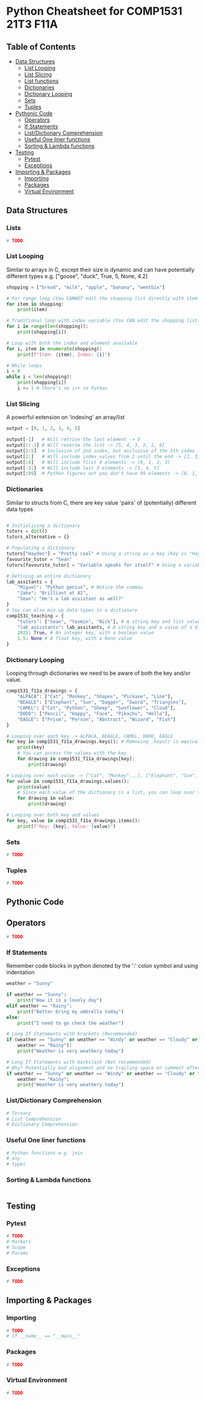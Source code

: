 # Python Cheatsheet for COMP1531 21T3 F11A

## Table of Contents

* [Data Structures](#data-structures)
    + [List Looping](#list-looping)
    + [List Slicing](#list-slicing)
    + [List functions](#list-functions)
    + [Dictionaries](#dictionaries)
    + [Dictionary Looping](#dictionary-looping)
    + [Sets](#sets)
    + [Tuples](#tuples)
* [Pythonic Code](#pythonic-code)
    * [Operators](#operators)
    + [If Statements](#if-statements)
    + [List/Dictionary Comprehension](#list-dictionary-comprehension)
    + [Useful One liner functions](#useful-one-liner-functions)
    + [Sorting & Lambda functions](#sorting---lambda-functions)
* [Testing](#testing)
    + [Pytest](#pytest)
    + [Exceptions](#exceptions)
* [Importing & Packages](#importing---packages)
    + [Importing](#importing)
    + [Packages](#packages)
    + [Virtual Environment](#virtual-environment)


## Data Structures

### Lists
```python
# TODO
```

### List Looping
Similar to arrays in C, except their size is dynamic and can have potentially different types e.g. ["goose", "duck", True, 5, None, 4.2]
```python
shopping = ["bread", "milk", "apple", "banana", "weetbix"]

# For range loop (You CANNOT edit the shopping list directly with item = "Goose" in the loop)
for item in shopping:
    print(item)

# Traditional loop with index variable (You CAN edit the shopping list directly with shopping[i] = "Goose")
for i in range(len(shopping)):
    print(shopping[i])

# Loop with both the index and element available
for i, item in enumerate(shopping):
    print(f"Item: {item}, Index: {i}")

# While loops
i = 0
while i < len(shopping):
    print(shopping[i])
    i += 1 # There's no i++ in Python
```

### List Slicing
A powerful extension on 'indexing' an array/list
```python
output = [0, 1, 2, 3, 4, 5]

output[-1]   # Will retrive the last element -> 5
output[::-1] # Will reverse the list -> [5, 4, 3, 2, 1, 0]
output[2:5]  # Inclusive of 2nd index, but exclusive of the 5th index -> [2, 3, 4]
output[2:]   # Will include index values from 2 until the end -> [2, 3, 4, 5]
output[:4]   # Will include first 4 elements -> [0, 1, 2, 3]
output[-3:]  # Will include last 3 elements -> [3, 4, 5]
output[:99]  # Python figures out you don't have 99 elements -> [0, 1, 2, 3, 4, 5]
```

### Dictionaries
Similar to structs from C, there are key value 'pairs' of (potentially) different data types
```python

# Initialising a dictionary
tutors = dict()
tutors_alternative = {} 

# Populating a dictionary
tutors["Hayden"] = "Pretty cool" # Using a string as a key (Key is "Hayden", value is "Pretty cool")
favourite_tutor = "Sean"
tutors[favourite_tutor] = "Variable speaks for itself" # Using a variable of a string as a key

# Defining an entire dictionary
lab_assitants = {
    "Miguel": "Python genius", # Notice the commas
    "Jake": "Brilliant at AI",
    "Sean": "He's a lab assistant as well?"
}
# You can also mix up data types in a dictionary
comp1531_teaching = {
    "tutors": ["Sean", "Yasmin", "Nick"], # A string key and list value 
    "lab_assistants": lab_assitants, # A string key and a value of a dictionary
    2021: True, # An integer key, with a boolean value
    1.5: None # A float key, with a None value
}
```

### Dictionary Looping
Looping through dictionaries we need to be aware of both the key and/or value.
```python
comp1531_f11a_drawings = {
    "ALPACA": ["Cat", "Monkey", "Shapes", "Pickaxe", "Line"],
    "BEAGLE": ["Elephant", "Sun", "Dagger", "Sword", "Triangles"],
    "CAMEL": ["Cat", "Python", "Sheep", "Sunflower", "Cloud"],
    "DODO": ["Pencil", "Happy", "Face", "Pikachu", "Hello"],
    "EAGLE": ["Prism", "Person", "Abstract", "Wizard", "Fish"]
}

# Looping over each key -> ALPACA, BEAGLE, CAMEL, DODO, EAGLE
for key in comp1531_f11a_drawings.keys(): # Removing .keys() is equivalent
    print(key)
    # You can access the values with the key
    for drawing in comp1531_f11a_drawings[key]:
        print(drawing)

# Looping over each value -> ["Cat", "Monkey"...], ["Elephant", "Sun"...], ...
for value in comp1531_f11a_drawings.values():
    print(value)
    # Since each value of the dictionary is a list, you can loop over the individual list elements too
    for drawing in value:
        print(drawing)

# Looping over both key and values
for key, value in comp1531_f11a_drawings.items():
    print(f"Key: {key}, Value: {value}")
```

### Sets
```python
# TODO
```

### Tuples
```python
# TODO
```

## Pythonic Code

## Operators
```python
# TODO
```

### If Statements
Remember code blocks in python denoted by the ':' colon symbol and using indentation
```python
weather = "Sunny"

if weather == "Sunny":
    print("Wow it is a lovely day")
elif weather == "Rainy":
    print("Better bring my umbrella today")
else:
    print("I need to go check the weather")

# Long If Statements with brackets (Recommended)
if (weather == "Sunny" or weather == "Windy" or weather == "Cloudy" or # You can even put a comment here
    weather == "Rainy"):
    print("Weather is very weathery today")

# Long If Statements with backslash (Not recommended)
# Why? Potentially bad alignment and no trailing space or comment after '\' allowed
if weather == "Sunny" or weather == "Windy" or weather == "Cloudy" or \
    weather == "Rainy":
    print("Weather is very weathery today")
```

### List/Dictionary Comprehension
```python
# Ternary
# List Comprehension
# Dictionary Comprehension
```

### Useful One liner functions
```python
# Python functions e.g. join
# any
# types
```

### Sorting & Lambda functions
```python

```

## Testing

### Pytest
```python
# TODO
# Markers
# Scope
# Params
```

### Exceptions
```python
# TODO
```

## Importing & Packages

### Importing
```python
# TODO
# if __name__ == "__main__"
```

### Packages
```python
# TODO
```

### Virtual Environment
```bash
# TODO
```